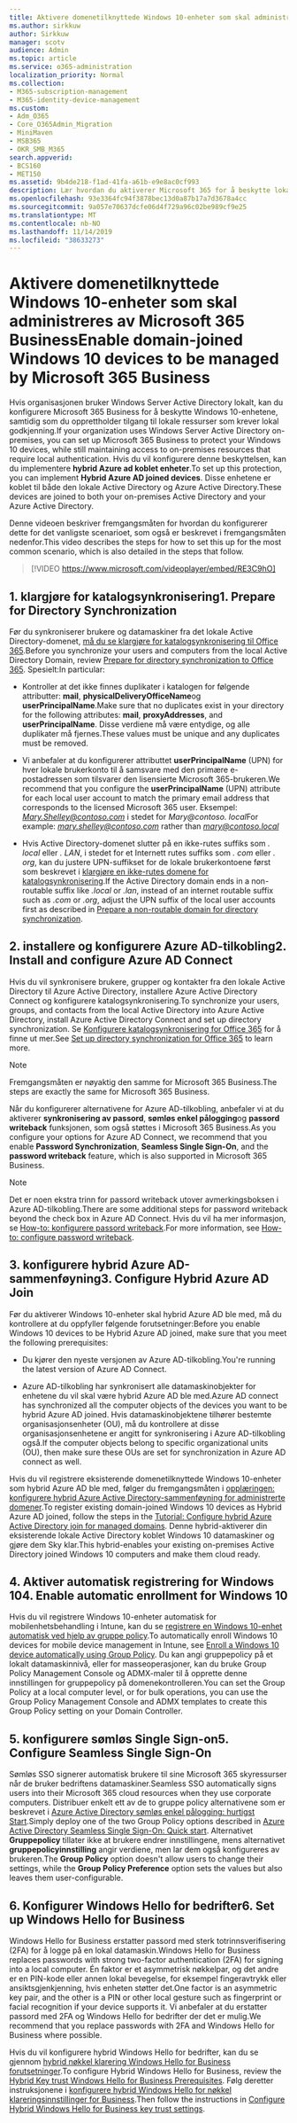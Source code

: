 ```yaml
---
title: Aktivere domenetilknyttede Windows 10-enheter som skal administreres av Microsoft 365 Business
ms.author: sirkkuw
author: Sirkkuw
manager: scotv
audience: Admin
ms.topic: article
ms.service: o365-administration
localization_priority: Normal
ms.collection:
- M365-subscription-management
- M365-identity-device-management
ms.custom:
- Adm_O365
- Core_O365Admin_Migration
- MiniMaven
- MSB365
- OKR_SMB_M365
search.appverid:
- BCS160
- MET150
ms.assetid: 9b4de218-f1ad-41fa-a61b-e9e8ac0cf993
description: Lær hvordan du aktiverer Microsoft 365 for å beskytte lokal Active Directory som er koblet til Windows 10-enheter.
ms.openlocfilehash: 93e3364fc94f3878bec13d0a87b17a7d3678a4cc
ms.sourcegitcommit: 9a057e70637dcfe06d4f729a96c02be989cf9e25
ms.translationtype: MT
ms.contentlocale: nb-NO
ms.lasthandoff: 11/14/2019
ms.locfileid: "38633273"
---
```

# <a name="enable-domain-joined-windows-10-devices-to-be-managed-by-microsoft-365-business"></a><span data-ttu-id="282d9-103">Aktivere domenetilknyttede Windows 10-enheter som skal administreres av Microsoft 365 Business</span><span class="sxs-lookup"><span data-stu-id="282d9-103">Enable domain-joined Windows 10 devices to be managed by Microsoft 365 Business</span></span>

<span data-ttu-id="282d9-104">Hvis organisasjonen bruker Windows Server Active Directory lokalt, kan du konfigurere Microsoft 365 Business for å beskytte Windows 10-enhetene, samtidig som du opprettholder tilgang til lokale ressurser som krever lokal godkjenning.</span><span class="sxs-lookup"><span data-stu-id="282d9-104">If your organization uses Windows Server Active Directory on-premises, you can set up Microsoft 365 Business to protect your Windows 10 devices, while still maintaining access to on-premises resources that require local authentication.</span></span>
<span data-ttu-id="282d9-105">Hvis du vil konfigurere denne beskyttelsen, kan du implementere **hybrid Azure ad koblet enheter**.</span><span class="sxs-lookup"><span data-stu-id="282d9-105">To set up this protection, you can implement **Hybrid Azure AD joined devices**.</span></span> <span data-ttu-id="282d9-106">Disse enhetene er koblet til både den lokale Active Directory og Azure Active Directory.</span><span class="sxs-lookup"><span data-stu-id="282d9-106">These devices are joined to both your on-premises Active Directory and your Azure Active Directory.</span></span>

<span data-ttu-id="282d9-107">Denne videoen beskriver fremgangsmåten for hvordan du konfigurerer dette for det vanligste scenarioet, som også er beskrevet i fremgangsmåten nedenfor.</span><span class="sxs-lookup"><span data-stu-id="282d9-107">This video describes the steps for how to set this up for the most common scenario, which is also detailed in the steps that follow.</span></span>

> [!VIDEO https://www.microsoft.com/videoplayer/embed/RE3C9hO]
  

## <a name="1-prepare-for-directory-synchronization"></a><span data-ttu-id="282d9-108">1. klargjøre for katalogsynkronisering</span><span class="sxs-lookup"><span data-stu-id="282d9-108">1. Prepare for Directory Synchronization</span></span> 

<span data-ttu-id="282d9-109">Før du synkroniserer brukere og datamaskiner fra det lokale Active Directory-domenet, [må du se klargjøre for katalogsynkronisering til Office 365](https://docs.microsoft.com/office365/enterprise/prepare-for-directory-synchronization).</span><span class="sxs-lookup"><span data-stu-id="282d9-109">Before you synchronize your users and computers from the local Active Directory Domain, review [Prepare for directory synchronization to Office 365](https://docs.microsoft.com/office365/enterprise/prepare-for-directory-synchronization).</span></span> <span data-ttu-id="282d9-110">Spesielt:</span><span class="sxs-lookup"><span data-stu-id="282d9-110">In particular:</span></span>

   - <span data-ttu-id="282d9-111">Kontroller at det ikke finnes duplikater i katalogen for følgende attributter: **mail**, **physicalDeliveryOfficeName**og **userPrincipalName**.</span><span class="sxs-lookup"><span data-stu-id="282d9-111">Make sure that no duplicates exist in your directory for the following attributes: **mail**, **proxyAddresses**, and **userPrincipalName**.</span></span> <span data-ttu-id="282d9-112">Disse verdiene må være entydige, og alle duplikater må fjernes.</span><span class="sxs-lookup"><span data-stu-id="282d9-112">These values must be unique and any duplicates must be removed.</span></span>
   
   - <span data-ttu-id="282d9-113">Vi anbefaler at du konfigurerer attributtet **userPrincipalName** (UPN) for hver lokale brukerkonto til å samsvare med den primære e-postadressen som tilsvarer den lisensierte Microsoft 365-brukeren.</span><span class="sxs-lookup"><span data-stu-id="282d9-113">We recommend that you configure the **userPrincipalName** (UPN) attribute for each local user account to match the primary email address that corresponds to the licensed Microsoft 365 user.</span></span> <span data-ttu-id="282d9-114">Eksempel: *Mary.Shelley@contoso.com* i stedet for *Mary@contoso. local*</span><span class="sxs-lookup"><span data-stu-id="282d9-114">For example: *mary.shelley@contoso.com* rather than *mary@contoso.local*</span></span>
   
   - <span data-ttu-id="282d9-115">Hvis Active Directory-domenet slutter på en ikke-rutes suffiks som *. local* eller *. LAN*, i stedet for et Internett rutes suffiks som *. com* eller *. org*, kan du justere UPN-suffikset for de lokale brukerkontoene først som beskrevet i [klargjøre en ikke-rutes domene for katalogsynkronisering](https://docs.microsoft.com/office365/enterprise/prepare-a-non-routable-domain-for-directory-synchronization).</span><span class="sxs-lookup"><span data-stu-id="282d9-115">If the Active Directory domain ends in a non-routable suffix like *.local* or *.lan*, instead of an internet routable suffix such as *.com* or *.org*, adjust the UPN suffix of the local user accounts first as described in [Prepare a non-routable domain for directory synchronization](https://docs.microsoft.com/office365/enterprise/prepare-a-non-routable-domain-for-directory-synchronization).</span></span> 

## <a name="2-install-and-configure-azure-ad-connect"></a><span data-ttu-id="282d9-116">2. installere og konfigurere Azure AD-tilkobling</span><span class="sxs-lookup"><span data-stu-id="282d9-116">2. Install and configure Azure AD Connect</span></span>

<span data-ttu-id="282d9-117">Hvis du vil synkronisere brukere, grupper og kontakter fra den lokale Active Directory til Azure Active Directory, installere Azure Active Directory Connect og konfigurere katalogsynkronisering.</span><span class="sxs-lookup"><span data-stu-id="282d9-117">To synchronize your users, groups, and contacts from the local Active Directory into Azure Active Directory, install Azure Active Directory Connect and set up directory synchronization.</span></span> <span data-ttu-id="282d9-118">Se [Konfigurere katalogsynkronisering for Office 365](https://support.office.com/article/1b3b5318-6977-42ed-b5c7-96fa74b08846) for å finne ut mer.</span><span class="sxs-lookup"><span data-stu-id="282d9-118">See [Set up directory synchronization for Office 365](https://support.office.com/article/1b3b5318-6977-42ed-b5c7-96fa74b08846) to learn more.</span></span>

> [!NOTE]
> <span data-ttu-id="282d9-119">Fremgangsmåten er nøyaktig den samme for Microsoft 365 Business.</span><span class="sxs-lookup"><span data-stu-id="282d9-119">The steps are exactly the same for Microsoft 365 Business.</span></span> 

<span data-ttu-id="282d9-120">Når du konfigurerer alternativene for Azure AD-tilkobling, anbefaler vi at du aktiverer **synkronisering av passord**, **sømløs enkel pålogging**og **passord writeback** funksjonen, som også støttes i Microsoft 365 Business.</span><span class="sxs-lookup"><span data-stu-id="282d9-120">As you configure your options for Azure AD Connect, we recommend that you enable **Password Synchronization**, **Seamless Single Sign-On**, and the **password writeback** feature, which is also supported in Microsoft 365 Business.</span></span>

> [!NOTE]
> <span data-ttu-id="282d9-121">Det er noen ekstra trinn for passord writeback utover avmerkingsboksen i Azure AD-tilkobling.</span><span class="sxs-lookup"><span data-stu-id="282d9-121">There are some additional steps for password writeback beyond the check box in Azure AD Connect.</span></span> <span data-ttu-id="282d9-122">Hvis du vil ha mer informasjon, se [How-to: konfigurere passord writeback](https://docs.microsoft.com/azure/active-directory/authentication/howto-sspr-writeback).</span><span class="sxs-lookup"><span data-stu-id="282d9-122">For more information, see [How-to: configure password writeback](https://docs.microsoft.com/azure/active-directory/authentication/howto-sspr-writeback).</span></span> 

## <a name="3-configure-hybrid-azure-ad-join"></a><span data-ttu-id="282d9-123">3. konfigurere hybrid Azure AD-sammenføyning</span><span class="sxs-lookup"><span data-stu-id="282d9-123">3. Configure Hybrid Azure AD Join</span></span>

<span data-ttu-id="282d9-124">Før du aktiverer Windows 10-enheter skal hybrid Azure AD ble med, må du kontrollere at du oppfyller følgende forutsetninger:</span><span class="sxs-lookup"><span data-stu-id="282d9-124">Before you enable Windows 10 devices to be Hybrid Azure AD joined, make sure that you meet the following prerequisites:</span></span>

   - <span data-ttu-id="282d9-125">Du kjører den nyeste versjonen av Azure AD-tilkobling.</span><span class="sxs-lookup"><span data-stu-id="282d9-125">You're running the latest version of Azure AD Connect.</span></span>

   - <span data-ttu-id="282d9-126">Azure AD-tilkobling har synkronisert alle datamaskinobjekter for enhetene du vil skal være hybrid Azure AD ble med.</span><span class="sxs-lookup"><span data-stu-id="282d9-126">Azure AD connect has synchronized all the computer objects of the devices you want to be hybrid Azure AD joined.</span></span> <span data-ttu-id="282d9-127">Hvis datamaskinobjektene tilhører bestemte organisasjonsenheter (OU), må du kontrollere at disse organisasjonsenhetene er angitt for synkronisering i Azure AD-tilkobling også.</span><span class="sxs-lookup"><span data-stu-id="282d9-127">If the computer objects belong to specific organizational units (OU), then make sure these OUs are set for synchronization in Azure AD connect as well.</span></span>

<span data-ttu-id="282d9-128">Hvis du vil registrere eksisterende domenetilknyttede Windows 10-enheter som hybrid Azure AD ble med, følger du fremgangsmåten i [opplæringen: konfigurere hybrid Azure Active Directory-sammenføyning for administrerte domener](https://docs.microsoft.com/azure/active-directory/devices/hybrid-azuread-join-managed-domains#configure-hybrid-azure-ad-join).</span><span class="sxs-lookup"><span data-stu-id="282d9-128">To register existing domain-joined Windows 10 devices as Hybrid Azure AD joined, follow the steps in the [Tutorial: Configure hybrid Azure Active Directory join for managed domains](https://docs.microsoft.com/azure/active-directory/devices/hybrid-azuread-join-managed-domains#configure-hybrid-azure-ad-join).</span></span> <span data-ttu-id="282d9-129">Denne hybrid-aktiverer din eksisterende lokale Active Directory koblet Windows 10 datamaskiner og gjøre dem Sky klar.</span><span class="sxs-lookup"><span data-stu-id="282d9-129">This hybrid-enables your existing on-premises Active Directory joined Windows 10 computers and make them cloud ready.</span></span>
    
## <a name="4-enable-automatic-enrollment-for-windows-10"></a><span data-ttu-id="282d9-130">4. Aktiver automatisk registrering for Windows 10</span><span class="sxs-lookup"><span data-stu-id="282d9-130">4. Enable automatic enrollment for Windows 10</span></span>

 <span data-ttu-id="282d9-131">Hvis du vil registrere Windows 10-enheter automatisk for mobilenhetsbehandling i Intune, kan du se [registrere en Windows 10-enhet automatisk ved hjelp av gruppe policy](https://docs.microsoft.com/windows/client-management/mdm/enroll-a-windows-10-device-automatically-using-group-policy).</span><span class="sxs-lookup"><span data-stu-id="282d9-131">To automatically enroll Windows 10 devices for mobile device management in Intune, see [Enroll a Windows 10 device automatically using Group Policy](https://docs.microsoft.com/windows/client-management/mdm/enroll-a-windows-10-device-automatically-using-group-policy).</span></span> <span data-ttu-id="282d9-132">Du kan angi gruppepolicy på et lokalt datamaskinnivå, eller for masseoperasjoner, kan du bruke Group Policy Management Console og ADMX-maler til å opprette denne innstillingen for gruppepolicy på domenekontrolleren.</span><span class="sxs-lookup"><span data-stu-id="282d9-132">You can set the Group Policy at a local computer level, or for bulk operations, you can use the Group Policy Management Console and ADMX templates to create this Group Policy setting on your Domain Controller.</span></span>

## <a name="5-configure-seamless-single-sign-on"></a><span data-ttu-id="282d9-133">5. konfigurere sømløs Single Sign-on</span><span class="sxs-lookup"><span data-stu-id="282d9-133">5. Configure Seamless Single Sign-On</span></span>

  <span data-ttu-id="282d9-134">Sømløs SSO signerer automatisk brukere til sine Microsoft 365 skyressurser når de bruker bedriftens datamaskiner.</span><span class="sxs-lookup"><span data-stu-id="282d9-134">Seamless SSO automatically signs users into their Microsoft 365 cloud resources when they use corporate computers.</span></span> <span data-ttu-id="282d9-135">Distribuer enkelt ett av de to gruppe policy alternativene som er beskrevet i [Azure Active Directory sømløs enkel pålogging: hurtigst Start](https://docs.microsoft.com/azure/active-directory/hybrid/how-to-connect-sso-quick-start#step-2-enable-the-feature).</span><span class="sxs-lookup"><span data-stu-id="282d9-135">Simply deploy one of the two Group Policy options described in [Azure Active Directory Seamless Single Sign-On: Quick start](https://docs.microsoft.com/azure/active-directory/hybrid/how-to-connect-sso-quick-start#step-2-enable-the-feature).</span></span> <span data-ttu-id="282d9-136">Alternativet **Gruppepolicy** tillater ikke at brukere endrer innstillingene, mens alternativet **gruppepolicyinnstilling** angir verdiene, men lar dem også konfigureres av brukeren.</span><span class="sxs-lookup"><span data-stu-id="282d9-136">The **Group Policy** option doesn't allow users to change their settings, while the **Group Policy Preference** option sets the values but also leaves them user-configurable.</span></span>

## <a name="6-set-up-windows-hello-for-business"></a><span data-ttu-id="282d9-137">6. Konfigurer Windows Hello for bedrifter</span><span class="sxs-lookup"><span data-stu-id="282d9-137">6. Set up Windows Hello for Business</span></span>

 <span data-ttu-id="282d9-138">Windows Hello for Business erstatter passord med sterk totrinnsverifisering (2FA) for å logge på en lokal datamaskin.</span><span class="sxs-lookup"><span data-stu-id="282d9-138">Windows Hello for Business replaces passwords with strong two-factor authentication (2FA) for signing into a local computer.</span></span> <span data-ttu-id="282d9-139">Én faktor er et asymmetrisk nøkkelpar, og det andre er en PIN-kode eller annen lokal bevegelse, for eksempel fingeravtrykk eller ansiktsgjenkjenning, hvis enheten støtter det.</span><span class="sxs-lookup"><span data-stu-id="282d9-139">One factor is an asymmetric key pair, and the other is a PIN or other local gesture such as fingerprint or facial recognition if your device supports it.</span></span> <span data-ttu-id="282d9-140">Vi anbefaler at du erstatter passord med 2FA og Windows Hello for bedrifter der det er mulig.</span><span class="sxs-lookup"><span data-stu-id="282d9-140">We recommend that you replace passwords with 2FA and Windows Hello for Business where possible.</span></span>

<span data-ttu-id="282d9-141">Hvis du vil konfigurere hybrid Windows Hello for bedrifter, kan du se gjennom [hybrid nøkkel klarering Windows Hello for Business forutsetninger](https://docs.microsoft.com/windows/security/identity-protection/hello-for-business/hello-hybrid-key-trust-prereqs).</span><span class="sxs-lookup"><span data-stu-id="282d9-141">To configure Hybrid Windows Hello for Business, review the [Hybrid Key trust Windows Hello for Business Prerequisites](https://docs.microsoft.com/windows/security/identity-protection/hello-for-business/hello-hybrid-key-trust-prereqs).</span></span> <span data-ttu-id="282d9-142">Følg deretter instruksjonene i [konfigurere hybrid Windows Hello for nøkkel klareringsinnstillinger for Business](https://docs.microsoft.com/windows/security/identity-protection/hello-for-business/hello-hybrid-key-whfb-settings).</span><span class="sxs-lookup"><span data-stu-id="282d9-142">Then follow the instructions in [Configure Hybrid Windows Hello for Business key trust settings](https://docs.microsoft.com/windows/security/identity-protection/hello-for-business/hello-hybrid-key-whfb-settings).</span></span> 
